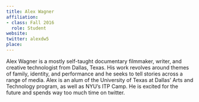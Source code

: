 ```yaml
---
title: Alex Wagner
affiliation:
- class: Fall 2016
  role: Student
website: 
twitter: alexdw5
place: 
---
```

Alex Wagner is a mostly self-taught documentary filmmaker, writer, and creative technologist from Dallas, Texas. His work revolves around themes of family, identity, and performance and he seeks to tell stories across a range of media. Alex is an alum of the University of Texas at Dallas’ Arts and Technology program, as well as NYU’s ITP Camp. He is excited for the future and spends way too much time on twitter.